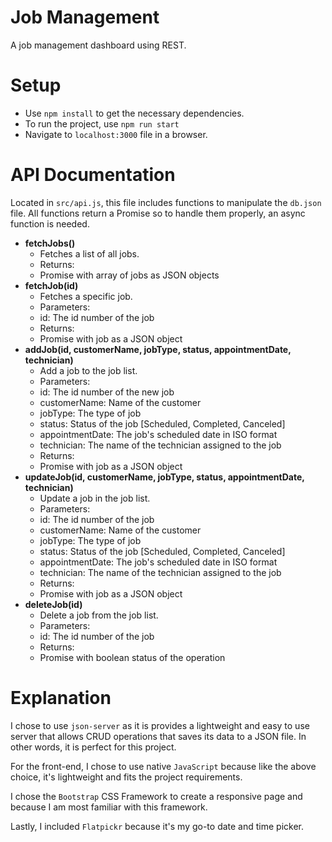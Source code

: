 # Job Management
A job management dashboard using REST.

# Setup
- Use `npm install` to get the necessary dependencies.
- To run the project, use `npm run start`
- Navigate to `localhost:3000` file in a browser.

# API Documentation
Located in `src/api.js`, this file includes functions to manipulate the `db.json` file. All functions return a Promise so to handle them properly, an async function is needed.
- **fetchJobs()**
    - Fetches a list of all jobs.
    - Returns:
    - Promise with array of jobs as JSON objects
- **fetchJob(id)**
    - Fetches a specific job.
    - Parameters:
    - id: The id number of the job
    - Returns:
    - Promise with job as a JSON object
- **addJob(id, customerName, jobType, status, appointmentDate, technician)**
    - Add a job to the job list.
    - Parameters:
    - id: The id number of the new job
    - customerName: Name of the customer
    - jobType: The type of job
    - status: Status of the job [Scheduled, Completed, Canceled]
    - appointmentDate: The job's scheduled date in ISO format
    - technician: The name of the technician assigned to the job
    - Returns:
    - Promise with job as a JSON object
- **updateJob(id, customerName, jobType, status, appointmentDate, technician)**
    - Update a job in the job list.
    - Parameters:
    - id: The id number of the job
    - customerName: Name of the customer
    - jobType: The type of job
    - status: Status of the job [Scheduled, Completed, Canceled]
    - appointmentDate: The job's scheduled date in ISO format
    - technician: The name of the technician assigned to the job
    - Returns:
    - Promise with job as a JSON object
- **deleteJob(id)**
    - Delete a job from the job list.
    - Parameters:
    - id: The id number of the job
    - Returns:
    - Promise with boolean status of the operation

# Explanation
I chose to use `json-server` as it is provides a lightweight and easy to use server that allows CRUD operations that saves its data to a JSON file. In other words, it is perfect for this project.

For the front-end, I chose to use native `JavaScript` because like the above choice, it's lightweight and fits the project requirements.

I chose the `Bootstrap` CSS Framework to create a responsive page and because I am most familiar with this framework.

Lastly, I included `Flatpickr` because it's my go-to date and time picker.